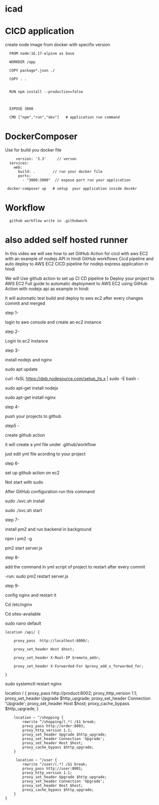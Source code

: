 # icad
# CICD application
   create node image from docker with specifix version
   
      FROM node:16.17-alpine as base  

      WORKDIR /app

      COPY package*.json ./

      COPY . .


      RUN npm install --production=false



      EXPOSE 3000

      CMD ["npm","run","dev"]   # application run command 


#  DockerComposer
   Use for build you docker file
   
         version: '3.3'     // verson 
      services:
        web:
          build: .        // run your docker file
          ports:
            - "3000:3000"  // expose port run your application
     
     docker-composer up   # setup  your application inside docekr 

#  Workflow
      github workflow write in .githubwork

# also added self hosted runner



In this video we will see how to set GitHub Action for cicd with aws EC2 with an example of nodejs API in hindi
GitHub workflows
Cicd pipeline and auto deploy to AWS EC2
CICD pipeline for nodejs express application in hindi 

We will Use github action to set up CI CD pipeline to Deploy your project  to AWS EC2
Full guide to automatic deployment to AWS EC2 using GitHub Action with nodejs api as example in hindi



It will automatic test build and deploy to aws ec2 after every changes commit and merged

step 1- 

login to aws console and create an ec2 instance

step 2- 

Login to ec2 instance

step 3-

install nodejs and nginx

sudo apt update

curl -fsSL https://deb.nodesource.com/setup_lts.x | sudo -E bash -

sudo apt-get install nodejs

sudo apt-get install nginx

step 4-

push your projects to github 

step5 -

 create github action 

 it will create a yml file under .github/workflow

 just edit yml file acording to your project

step 6-

set up github action on ec2

Not start with sudo 

After GitHub configuration run this command

sudo ./svc.sh install

sudo ./svc.sh start

step 7-

install pm2 and run backend in background

npm i pm2 -g 

pm2 start server.js 

step 8-

add  the command in yml script of project to restart after every commit 

-run: sudo pm2 restart server.js

step 9- 

config nginx and restart it 

Cd /etc/nginx

Cd sites-available

sudo nano default


    location /api/ {

        proxy_pass  http://localhost:8000/;

        proxy_set_header Host $host;

        proxy_set_header X-Real-IP $remote_addr;

        proxy_set_header X-Forwarded-For $proxy_add_x_forwarded_for;

    }

sudo systemctl restart nginx



  location / {
            proxy_pass http://product:8002;
            proxy_http_version 1.1;
            proxy_set_header Upgrade $http_upgrade;
            proxy_set_header Connection 'Upgrade';
            proxy_set_header Host $host;
            proxy_cache_bypass $http_upgrade;
        }

        location ~ ^/shopping {
            rewrite ^/shopping/(.*) /$1 break;
            proxy_pass http://order:8003;
            proxy_http_version 1.1;
            proxy_set_header Upgrade $http_upgrade;
            proxy_set_header Connection 'Upgrade';
            proxy_set_header Host $host;
            proxy_cache_bypass $http_upgrade;
        }

         location ~ ^/user {
            rewrite ^/user/(.*) /$1 break;
            proxy_pass http://user:8001;
            proxy_http_version 1.1;
            proxy_set_header Upgrade $http_upgrade;
            proxy_set_header Connection 'Upgrade';
            proxy_set_header Host $host;
            proxy_cache_bypass $http_upgrade;
        }
    }
